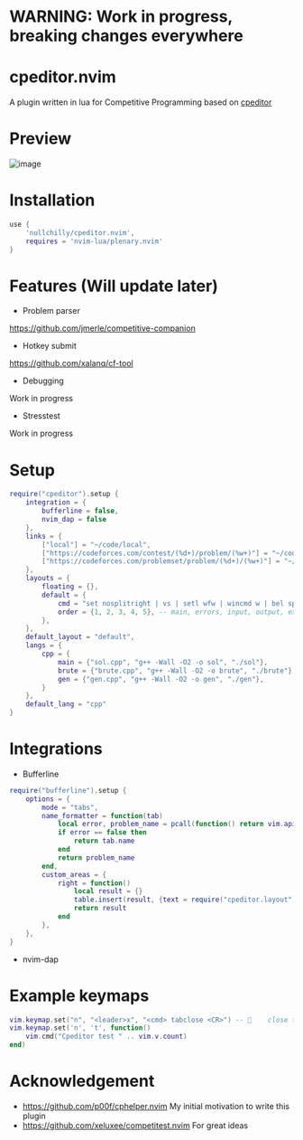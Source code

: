 
# WARNING: Work in progress, breaking changes everywhere

# cpeditor.nvim

A plugin written in lua for Competitive Programming based on [cpeditor](https://github.com/cpeditor/cpeditor)

# Preview
![image](https://user-images.githubusercontent.com/56817415/174459273-c9e0fdbc-e06f-4d31-9e18-ab8ecd02e752.png)

# Installation

```lua
use {
	'nullchilly/cpeditor.nvim',
	requires = 'nvim-lua/plenary.nvim'
}
```

# Features (Will update later)

- Problem parser

https://github.com/jmerle/competitive-companion
- Hotkey submit

https://github.com/xalanq/cf-tool
- Debugging

Work in progress
- Stresstest

Work in progress

# Setup

```lua
require("cpeditor").setup {
	integration = {
		bufferline = false,
		nvim_dap = false
	},
	links = {
		["local"] = "~/code/local",
		["https://codeforces.com/contest/(%d+)/problem/(%w+)"] = "~/code/contest/codeforces",
		["https://codeforces.com/problemset/problem/(%d+)/(%w+)"] = "~/code/contest/codeforces",
	},
	layouts = {
		floating = {},
		default = {
			cmd = "set nosplitright | vs | setl wfw | wincmd w | bel sp | vs | vs | 1wincmd w",
			order = {1, 2, 3, 4, 5}, -- main, errors, input, output, expected output
		},
	},
	default_layout = "default",
	langs = {
		cpp = {
			main = {"sol.cpp", "g++ -Wall -O2 -o sol", "./sol"},
			brute = {"brute.cpp", "g++ -Wall -O2 -o brute", "./brute"},
			gen = {"gen.cpp", "g++ -Wall -O2 -o gen", "./gen"},
		}
	},
	default_lang = "cpp"
}
```

# Integrations

- Bufferline
```lua
require("bufferline").setup {
	options = {
		mode = "tabs",
		name_formatter = function(tab)
			local error, problem_name = pcall(function() return vim.api.nvim_tabpage_get_var(tab.tabnr, "cp_problem_name") end)
			if error == false then
				return tab.name
			end
			return problem_name
		end,
		custom_areas = {
			right = function()
				local result = {}
				table.insert(result, {text = require("cpeditor.layout").tabline()})
				return result
			end
		},
	},
}
```

- nvim-dap

# Example keymaps
```lua
vim.keymap.set("n", "<leader>x", "<cmd> tabclose <CR>") -- 	close tab
vim.keymap.set('n', 't', function()
	vim.cmd("Cpeditor test " .. vim.v.count)
end)
```

# Acknowledgement
- https://github.com/p00f/cphelper.nvim My initial motivation to write this plugin
- https://github.com/xeluxee/competitest.nvim For great ideas
